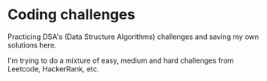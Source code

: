 # Coding challenges

Practicing DSA's (Data Structure Algorithms) challenges and saving my own solutions here.

I'm trying to do a mixture of easy, medium and hard challenges from Leetcode, HackerRank, etc.
